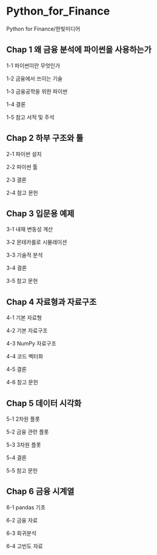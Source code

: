 # Python_for_Finance
Python for Finance/한빛미디어
## Chap 1 왜 금융 분석에 파이썬을 사용하는가
1-1 파이썬이란 무엇인가

1-2 금융에서 쓰이는 기술

1-3 금융공학을 위한 파이썬

1-4 결론

1-5 참고 서적 및 주석

## Chap 2 하부 구조와 툴
2-1 파이썬 설치

2-2 파이썬 툴

2-3 결론

2-4 참고 문헌

## Chap 3 입문용 예제
3-1 내재 변동성 계산

3-2 몬테카를로 시뮬레이션

3-3 기술적 분석

3-4 결론

3-5 참고 문헌

## Chap 4 자료형과 자료구조
4-1 기본 자료형

4-2 기본 자료구조

4-3 NumPy 자료구조

4-4 코드 벡터화

4-5 결론

4-6 참고 문헌

## Chap 5 데이터 시각화
5-1 2차원 플롯

5-2 금융 관련 플롯

5-3 3차원 플롯

5-4 결론

5-5 참고 문헌
## Chap 6 금융 시계열
6-1 pandas 기초

6-2 금융 자료

6-3 회귀분석

6-4 고빈도 자료
